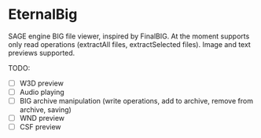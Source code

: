 # EternalBig

SAGE engine BIG file viewer, inspired by FinalBIG. At the moment supports only read operations (extractAll files, extractSelected files). Image and text previews supported.

TODO:

- [ ] W3D preview
- [ ] Audio playing
- [ ] BIG archive manipulation (write operations, add to archive, remove from archive, saving)
- [ ] WND preview
- [ ] CSF preview